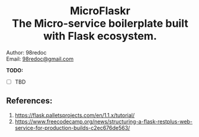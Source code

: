 <h1 align="center">MicroFlaskr<br>The Micro-service boilerplate built with Flask ecosystem.</h1>

Author: 98redoc  
Email: 98redoc@gmail.com

**TODO:**
- [ ] TBD

## References:
1. https://flask.palletsprojects.com/en/1.1.x/tutorial/
2. https://www.freecodecamp.org/news/structuring-a-flask-restplus-web-service-for-production-builds-c2ec676de563/ 
